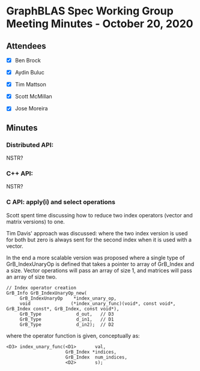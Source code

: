 # GraphBLAS Spec Working Group Meeting Minutes - October 20, 2020

## Attendees
- [X] Ben Brock
- [X] Aydin Buluc
- [X] Tim Mattson
- [X] Scott McMillan
- [X] Jose Moreira



## Minutes


### Distributed API:

NSTR?

### C++ API:

NSTR?

### C API: apply(i) and select operations

Scott spent time discussing how to reduce two index operators (vector and matrix versions) to one.

Tim Davis' approach was discussed: where the two index version is used for both but zero is always sent for the second index when it is used with a vector.

In the end a more scalable version was proposed where a single type of GrB_IndexUnaryOp is defined that takes a pointer to array of GrB_Index and a size.  Vector operations will pass an array of size 1, and matrices will pass an array of size two.

```
// Index operator creation 
GrB_Info GrB_IndexUnaryOp_new(
     GrB_IndexUnaryOp    *index_unary_op, 
     void               (*index_unary_func)(void*, const void*, GrB_Index const*, GrB_Index, const void*),
     GrB_Type             d_out,   // D3
     GrB_Type             d_in1,   // D1
     GrB_Type             d_in2);  // D2
```

where the operator function is given, conceptually as:

```
<D3> index_unary_func(<D1>       val,
                      GrB_Index *indices,
                      GrB_Index  num_indices,
                      <D2>       s);
```
